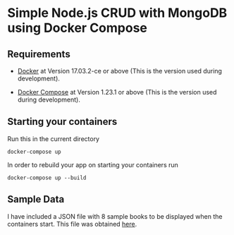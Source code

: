 # Simple Node.js CRUD with MongoDB using Docker Compose

## Requirements

* [Docker](https://www.docker.com/products/docker-desktop) at Version 17.03.2-ce or above (This is the version used during development).

* [Docker Compose](https://docs.docker.com/compose/install/) at Version 1.23.1 or above (This is the version used during development).

## Starting your containers

Run this in the current directory
```
docker-compose up
```

In order to rebuild your app on starting your containers run
```
docker-compose up --build
```

## Sample Data

I have included a JSON file with 8 sample books to be displayed when the containers start.
This file was obtained [here](https://gist.github.com/nanotaboada/6396437).
